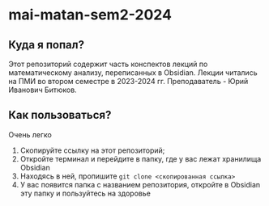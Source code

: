 # mai-matan-sem2-2024
## Куда я попал?
Этот репозиторий содержит часть конспектов лекций по математическому анализу, переписанных в Obsidian. Лекции читались на ПМИ во втором семестре в 2023-2024 гг. Преподаватель - Юрий Иванович Битюков.

## Как пользоваться?
Очень легко
1. Скопируйте ссылку на этот репозиторий;
2. Откройте терминал и перейдите в папку, где у вас лежат хранилища Obsidian
3. Находясь в ней, пропишите `git clone <скопированная ссылка>`
4. У вас появится папка с названием репозитория, откройте в Obsidian эту папку и пользуйтесь на здоровье
